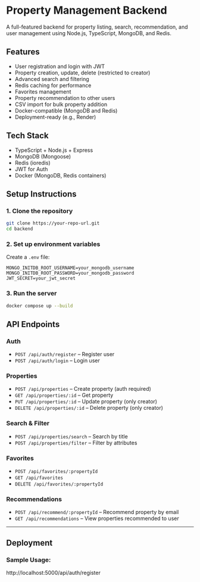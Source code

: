 # Property Management Backend

A full-featured backend for property listing, search, recommendation, and user management using Node.js, TypeScript, MongoDB, and Redis.

## Features

- User registration and login with JWT
- Property creation, update, delete (restricted to creator)
- Advanced search and filtering
- Redis caching for performance
- Favorites management
- Property recommendation to other users
- CSV import for bulk property addition
- Docker-compatible (MongoDB and Redis)
- Deployment-ready (e.g., Render)

## Tech Stack

- TypeScript + Node.js + Express
- MongoDB (Mongoose)
- Redis (ioredis)
- JWT for Auth
- Docker (MongoDB, Redis containers)

## Setup Instructions

### 1. Clone the repository

```bash
git clone https://your-repo-url.git
cd backend
```

### 2. Set up environment variables

Create a `.env` file:

```
MONGO_INITDB_ROOT_USERNAME=your_mongodb_username
MONGO_INITDB_ROOT_PASSWORD=your_mongodb_password
JWT_SECRET=your_jwt_secret
```

### 3. Run the server

```bash
docker compose up --build 
```
    


## API Endpoints

### Auth

- `POST /api/auth/register` – Register user
- `POST /api/auth/login` – Login user

### Properties

- `POST /api/properties` – Create property (auth required)
- `GET /api/properties/:id` – Get property 
- `PUT /api/properties/:id` – Update property (only creator)
- `DELETE /api/properties/:id` – Delete property (only creator)

### Search & Filter

- `POST /api/properties/search` – Search by title
- `POST /api/properties/filter` – Filter by attributes

### Favorites

- `POST /api/favorites/:propertyId`
- `GET /api/favorites`
- `DELETE /api/favorites/:propertyId`

### Recommendations

- `POST /api/recommend/:propertyId` – Recommend property by email
- `GET /api/recommendations` – View properties recommended to user

---

## Deployment
   
### Sample Usage:  
http://localhost:5000/api/auth/register


